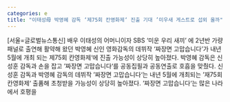 ```yaml
---
categories: e
title: "이태성母 박영혜 감독 ‘제75회 칸영화제‘ 진출 기대 ’미우새 게스트로 섭외 올까"
---
```

[서울=글로벌뉴스통신] 배우 이태성의 어머니이자 SBS ‘미운 우리 새끼’ 에 2년반 가량 패널로 출연해 활약해 왔던 박영혜 신인 영화감독의 데뷔작 ‘짜장면 고맙습니다’가 내년 5월에 개최 되는 제75회 칸영화제‘에 진출 가능성이 상당히 높아졌다. 박영혜 감독은 신성훈 감독과 손을 잡고 ’짜장면 고맙습니다‘를 공동집필과 공동연출로 호흡을 맞췄다. 신성훈 감독과 박영혜 감독의 데뷔작 ’짜장면 고맙습니다‘는 내년 5월에 개최되는 ’재75회 칸영화제‘ 출품해 초청받을 가능성이 상당히 높아졌다. ’짜장면 고맙습니다‘는 많은 나라에서 호평을